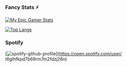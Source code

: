 ### Fancy Stats ⚡


<!-- Github Stats -->
[![My Epic Gamer Stats](https://github-readme-stats.vercel.app/api?username=uPorter&theme=shades-of-purple&count_private=true&show_icons=true&include_all_commits=true)](https://github.com/anuraghazra/github-readme-stats)

<!-- My Top Languages -->
[![Top Langs](https://github-readme-stats.vercel.app/api/top-langs/?username=uPorter&theme=shades-of-purple&langs_count=80&layout=compact)](https://github.com/anuraghazra/github-readme-stats)
<!--
**uPorter/uPorter** is a ✨ _special_ ✨ repository because its `README.md` (this file) appears on your GitHub profile.

Here are some ideas to get you started:

- 🔭 I’m currently working on ...
- 🌱 I’m currently learning ...
- 👯 I’m looking to collaborate on ...
- 🤔 I’m looking for help with ...
- 💬 Ask me about ...
- 📫 How to reach me: ...
- 😄 Pronouns: ...
- ⚡ Fun fact: ...
-->


### Spotify

[![spotify-github-profile](https://spotify-github-profile.vercel.app/api/view?uid=t6glhfkpd7b69rm7m2fdzj26n&cover_image=true&theme=default)](https://open.spotify.com/user/	t6glhfkpd7b69rm7m2fdzj26n)
